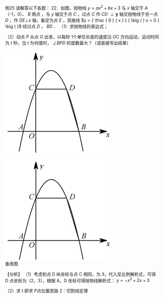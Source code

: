 例25 请解答以下各题： 22．如图，抛物线 $y = a x ^ { 2 } + b x + 3$ 与 $x$ 轴交于 $A$ （-1，0）、 $B$ 两点 ，与 $y$ 轴交于点 $C$ ，过点 $C$ 作 $C D$ $\perp \boldsymbol { y }$ 轴交抛物线于另一点 $D$ ，作 $D E \bot x$ 轴，垂足为点 $E$ ，双曲线 $y = { \frac { 6 } { x } } { \big ( } x > 0 { \big ) }$ 经过点 $D$ ， $B D$ ．
（1）求抛物线的表达式；

（2）动点 $P$ 从点 $O$ 出发，以每秒 1个单位长度的速度沿 $O C$ 方向运动，运动时间为 $t$ 秒，当 $t$ 为何值时， $\angle B P D$ 的度数最大？（请直接写出结果）

![](<../../qs_image_DB/专题3-3_二次函数面积定值、比例问题以及米勒角问题（解析版）_/b38d6843f4fd78f007ed610777ecb7eb8c64c3f28881b2bf260dba4676e1d45a.jpg>)

![](<../../qs_image_DB/专题3-3_二次函数面积定值、比例问题以及米勒角问题（解析版）_/0eb4f94a282e4ddaa20070949564e7c9cd9b33f27d0ec3968173a96fe4e0d1c6.jpg>)  
备用图

【分析】
（1）考虑到点 D 纵坐标与点 C 相同，为 3，代入反比例解析式，可得 D 点坐标为（2，3），根据 A、D 坐标可得抛物线解析式： $y = - x ^ { 2 } + 2 x + 3$

（2）求 t 即求 P点位置思路 2：切割线定理
